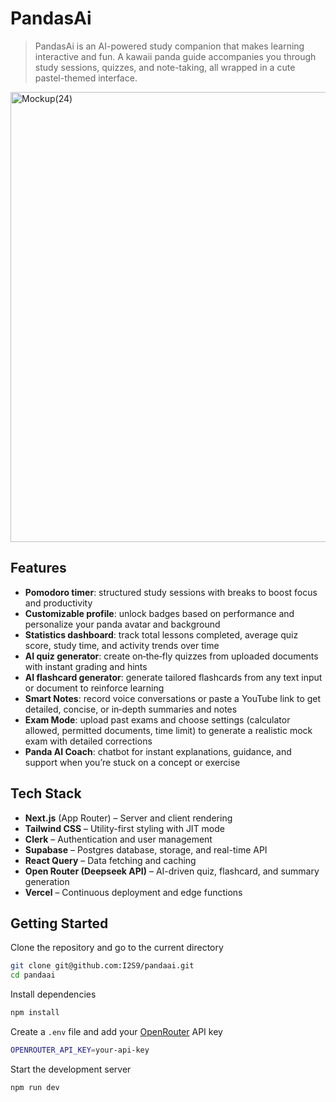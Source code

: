 # PandasAi

>  PandasAi is an AI-powered study companion that makes learning interactive and fun. A kawaii panda guide accompanies you through study sessions, quizzes, and note-taking, all wrapped in a cute pastel-themed interface.

<img width="1080" height="720" alt="Mockup(24)" src="https://github.com/user-attachments/assets/bb9f949b-5ec7-48c8-86a7-3f2bf65beffb" />

## Features 
- **Pomodoro timer**: structured study sessions with breaks to boost focus and productivity  
- **Customizable profile**: unlock badges based on performance and personalize your panda avatar and background  
- **Statistics dashboard**: track total lessons completed, average quiz score, study time, and activity trends over time  
- **AI quiz generator**: create on‑the‑fly quizzes from uploaded documents with instant grading and hints  
- **AI flashcard generator**: generate tailored flashcards from any text input or document to reinforce learning  
- **Smart Notes**: record voice conversations or paste a YouTube link to get detailed, concise, or in‑depth summaries and notes  
- **Exam Mode**: upload past exams and choose settings (calculator allowed, permitted documents, time limit) to generate a realistic mock exam with detailed corrections  
- **Panda AI Coach**: chatbot for instant explanations, guidance, and support when you’re stuck on a concept or exercise

## Tech Stack

- **Next.js** (App Router) – Server and client rendering  
- **Tailwind CSS** – Utility-first styling with JIT mode  
- **Clerk** – Authentication and user management  
- **Supabase** – Postgres database, storage, and real-time API  
- **React Query** – Data fetching and caching  
- **Open Router (Deepseek API)** – AI-driven quiz, flashcard, and summary generation  
- **Vercel** – Continuous deployment and edge functions

## Getting Started

Clone the repository and go to the current directory

```bash
git clone git@github.com:I2S9/pandaai.git
cd pandaai
```
Install dependencies
```bash
npm install
```

Create a `.env` file and add your [OpenRouter](https://openrouter.ai/) API key
```bash
OPENROUTER_API_KEY=your-api-key
```

Start the development server
```bash
npm run dev
```
